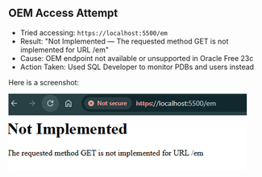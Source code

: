 ## OEM Access Attempt

- Tried accessing: `https://localhost:5500/em`
- Result: "Not Implemented — The requested method GET is not implemented for URL /em"
- Cause: OEM endpoint not available or unsupported in Oracle Free 23c
- Action Taken: Used SQL Developer to monitor PDBs and users instead

Here is a screenshot:

![alt text](<OEM not accessed on browser.png>)

